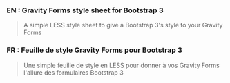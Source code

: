 ### EN : Gravity Forms style sheet for Bootstrap 3
 > A simple LESS style sheet to give a Bootstrap 3's style to your Gravity Forms

### FR : Feuille de style Gravity Forms pour Bootstrap 3
 > Une simple feuille de style en LESS pour donner à vos Gravity Forms l'allure des formulaires Bootstrap 3